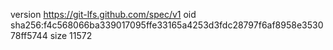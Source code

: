version https://git-lfs.github.com/spec/v1
oid sha256:f4c568066ba339017095ffe33165a4253d3fdc28797f6af8958e353078ff5744
size 11572
